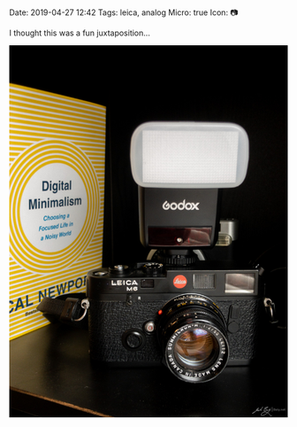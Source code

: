 Date: 2019-04-27 12:42
Tags: leica, analog 
Micro: true
Icon: 📷

I thought this was a fun juxtaposition...

![Leica M6](_m6.jpg)
